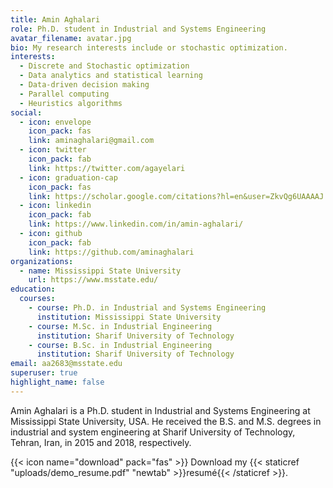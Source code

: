 ```yaml
---
title: Amin Aghalari
role: Ph.D. student in Industrial and Systems Engineering
avatar_filename: avatar.jpg
bio: My research interests include or stochastic optimization.
interests:
  - Discrete and Stochastic optimization
  - Data analytics and statistical learning
  - Data-driven decision making
  - Parallel computing
  - Heuristics algorithms
social:
  - icon: envelope
    icon_pack: fas
    link: aminaghalari@gmail.com
  - icon: twitter
    icon_pack: fab
    link: https://twitter.com/agayelari
  - icon: graduation-cap
    icon_pack: fas
    link: https://scholar.google.com/citations?hl=en&user=ZkvQg6UAAAAJ
  - icon: linkedin
    icon_pack: fab
    link: https://www.linkedin.com/in/amin-aghalari/
  - icon: github
    icon_pack: fab
    link: https://github.com/aminaghalari
organizations:
  - name: Mississippi State University
    url: https://www.msstate.edu/
education:
  courses:
    - course: Ph.D. in Industrial and Systems Engineering
      institution: Mississippi State University
    - course: M.Sc. in Industrial Engineering
      institution: Sharif University of Technology
    - course: B.Sc. in Industrial Engineering
      institution: Sharif University of Technology
email: aa2683@msstate.edu
superuser: true
highlight_name: false
---
```

Amin Aghalari is a Ph.D. student in Industrial and Systems Engineering at Mississippi State University, USA. He received the B.S. and M.S. degrees in industrial and system engineering at Sharif University of Technology, Tehran, Iran, in 2015 and 2018, respectively. 

{{< icon name="download" pack="fas" >}} Download my {{< staticref "uploads/demo_resume.pdf" "newtab" >}}resumé{{< /staticref >}}.